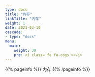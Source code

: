 ```yaml
---
type: docs
title: "内存"
linkTitle: "内存"
weight: 1
date: 2021-03-10
cascade:
- type: "docs"
menu:
  main:
    weight: 30
    pre: <i class='fa fa-cogs'></i>
---
```


{{% pageinfo %}}
内存
{{% /pageinfo %}}



